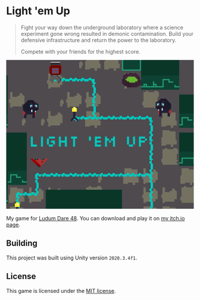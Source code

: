 # Light 'em Up
> Fight your way down the underground laboratory where a science experiment gone wrong resulted in demonic contamination.
> Build your defensive infrastructure and return the power to the laboratory.
> 
> Compete with your friends for the highest score.

![Cover image](promo_assets/itch_cover.png?raw=true "Cover image")

My game for [Ludum Dare 48](https://ldjam.com/events/ludum-dare/48/light-em-up).
You can download and play it on [my itch.io page](https://deseteral.itch.io/light-em-up).

## Building
This project was built using Unity version `2020.3.4f1`.

## License
This game is licensed under the [MIT license](LICENSE).
